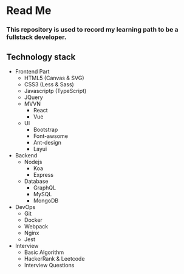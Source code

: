 # Read Me
### This repository is used to record my learning path to be a fullstack developer.
## Technology stack
- Frontend Part
    - HTML5 (Canvas & SVG)
    - CSS3 (Less & Sass)
    - Javascriptp (TypeScript)
    - JQuery
    - MVVN
        - React
        - Vue
    - UI
        - Bootstrap
        - Font-awsome
        - Ant-design
        - Layui
- Backend
    - Nodejs
        - Koa
        - Express
    - Database
        - GraphQL
        - MySQL
        - MongoDB
- DevOps
    - Git
    - Docker
    - Webpack
    - Nginx
    - Jest
- Interview
    - Basic Algorithm
    - HackerRank & Leetcode
    - Interview Questions
